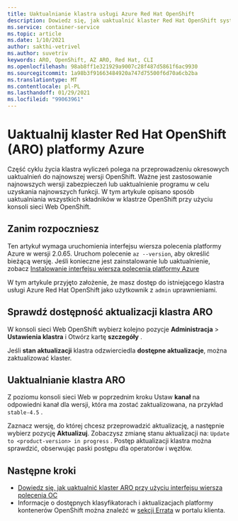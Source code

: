 ```yaml
---
title: Uaktualnianie klastra usługi Azure Red Hat OpenShift
description: Dowiedz się, jak uaktualnić klaster Red Hat OpenShift systemu Azure z systemem OpenShift 4
ms.service: container-service
ms.topic: article
ms.date: 1/10/2021
author: sakthi-vetrivel
ms.author: suvetriv
keywords: ARO, OpenShift, AZ ARO, Red Hat, CLI
ms.openlocfilehash: 98ab8ff1e321929a9007c28f487d5861f6ac9930
ms.sourcegitcommit: 1a98b3f91663484920a747d75500f6d70a6cb2ba
ms.translationtype: MT
ms.contentlocale: pl-PL
ms.lasthandoff: 01/29/2021
ms.locfileid: "99063961"
---
```

# <a name="upgrade-an-azure-red-hat-openshift-aro-cluster"></a>Uaktualnij klaster Red Hat OpenShift (ARO) platformy Azure

Część cyklu życia klastra wyliczeń polega na przeprowadzeniu okresowych uaktualnień do najnowszej wersji OpenShift. Ważne jest zastosowanie najnowszych wersji zabezpieczeń lub uaktualnienie programu w celu uzyskania najnowszych funkcji. W tym artykule opisano sposób uaktualniania wszystkich składników w klastrze OpenShift przy użyciu konsoli sieci Web OpenShift.

## <a name="before-you-begin"></a>Zanim rozpoczniesz

Ten artykuł wymaga uruchomienia interfejsu wiersza polecenia platformy Azure w wersji 2.0.65. Uruchom polecenie `az --version`, aby określić bieżącą wersję. Jeśli konieczne jest zainstalowanie lub uaktualnienie, zobacz [Instalowanie interfejsu wiersza polecenia platformy Azure](https://docs.microsoft.com/cli/azure/install-azure-cli)

W tym artykule przyjęto założenie, że masz dostęp do istniejącego klastra usługi Azure Red Hat OpenShift jako użytkownik z `admin` uprawnieniami.

## <a name="check-for-available-aro-cluster-upgrades"></a>Sprawdź dostępność aktualizacji klastra ARO

W konsoli sieci Web OpenShift wybierz kolejno pozycje **Administracja**  >  **Ustawienia klastra** i Otwórz kartę **szczegóły** .

Jeśli **stan aktualizacji** klastra odzwierciedla **dostępne aktualizacje**, można zaktualizować klaster.

## <a name="upgrade-your-aro-cluster"></a>Uaktualnianie klastra ARO

Z poziomu konsoli sieci Web w poprzednim kroku Ustaw **kanał** na odpowiedni kanał dla wersji, która ma zostać zaktualizowana, na przykład `stable-4.5` .

Zaznacz wersję, do której chcesz przeprowadzić aktualizację, a następnie wybierz pozycję **Aktualizuj**. Zobaczysz zmianę stanu aktualizacji na: `Update to <product-version> in progress` . Postęp aktualizacji klastra można sprawdzić, obserwując paski postępu dla operatorów i węzłów.

## <a name="next-steps"></a>Następne kroki
- [Dowiedz się, jak uaktualnić klaster ARO przy użyciu interfejsu wiersza polecenia OC](https://docs.openshift.com/container-platform/4.6/updating/updating-cluster-between-minor.html)
- Informacje o dostępnych klasyfikatorach i aktualizacjach platformy kontenerów OpenShift można znaleźć w [sekcji Errata](https://access.redhat.com/downloads/content/290/ver=4.6/rhel---8/4.6.0/x86_64/product-errata) w portalu klienta.
  
